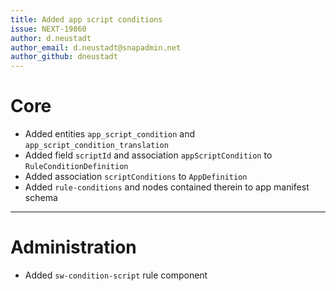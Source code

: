 ```yaml
---
title: Added app script conditions
issue: NEXT-19860
author: d.neustadt
author_email: d.neustadt@snapadmin.net
author_github: dneustadt
---
```

# Core
* Added entities `app_script_condition` and `app_script_condition_translation`
* Added field `scriptId` and association `appScriptCondition` to `RuleConditionDefinition`
* Added association `scriptConditions` to `AppDefinition`  
* Added `rule-conditions` and nodes contained therein to app manifest schema
___
# Administration
* Added `sw-condition-script` rule component
